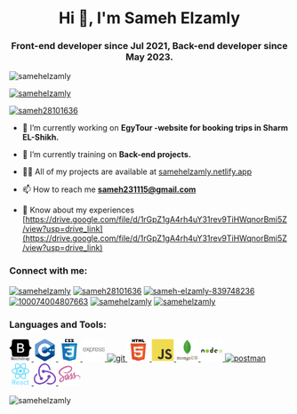 <h1 align="center">Hi 👋, I'm Sameh Elzamly</h1>
<h3 align="center">Front-end developer since Jul 2021, Back-end developer since May 2023.</h3>

<p align="left"> <img src="https://komarev.com/ghpvc/?username=samehelzamly&label=Profile%20views&color=0e75b6&style=flat" alt="samehelzamly" /> </p>

<p align="left"> <a href="https://github.com/ryo-ma/github-profile-trophy"><img src="https://github-profile-trophy.vercel.app/?username=samehelzamly" alt="samehelzamly" /></a> </p>

<p align="left"> <a href="https://twitter.com/sameh28101636" target="blank"><img src="https://img.shields.io/twitter/follow/sameh28101636?logo=twitter&style=for-the-badge" alt="sameh28101636" /></a> </p>

- 🔭 I’m currently working on **EgyTour -website for booking trips in Sharm EL-Shikh.**

- 🌱 I’m currently training on **Back-end projects.**

- 👨‍💻 All of my projects are available at [samehelzamly.netlify.app](samehelzamly.netlify.app)

- 📫 How to reach me **sameh231115@gmail.com**

- 📄 Know about my experiences [https://drive.google.com/file/d/1rGpZ1gA4rh4uY31rev9TiHWqnorBmi5Z/view?usp=drive_link](https://drive.google.com/file/d/1rGpZ1gA4rh4uY31rev9TiHWqnorBmi5Z/view?usp=drive_link)

<h3 align="left">Connect with me:</h3>
<p align="left">
<a href="https://codepen.io/samehelzamly" target="blank"><img align="center" src="https://raw.githubusercontent.com/rahuldkjain/github-profile-readme-generator/master/src/images/icons/Social/codepen.svg" alt="samehelzamly" height="30" width="40" /></a>
<a href="https://twitter.com/sameh28101636" target="blank"><img align="center" src="https://raw.githubusercontent.com/rahuldkjain/github-profile-readme-generator/master/src/images/icons/Social/twitter.svg" alt="sameh28101636" height="30" width="40" /></a>
<a href="https://linkedin.com/in/sameh-elzamly-839748236" target="blank"><img align="center" src="https://raw.githubusercontent.com/rahuldkjain/github-profile-readme-generator/master/src/images/icons/Social/linked-in-alt.svg" alt="sameh-elzamly-839748236" height="30" width="40" /></a>
<a href="https://fb.com/100074004807663" target="blank"><img align="center" src="https://raw.githubusercontent.com/rahuldkjain/github-profile-readme-generator/master/src/images/icons/Social/facebook.svg" alt="100074004807663" height="30" width="40" /></a>
<a href="https://instagram.com/samehelzamly" target="blank"><img align="center" src="https://raw.githubusercontent.com/rahuldkjain/github-profile-readme-generator/master/src/images/icons/Social/instagram.svg" alt="samehelzamly" height="30" width="40" /></a>
<a href="https://www.leetcode.com/samehelzamly" target="blank"><img align="center" src="https://raw.githubusercontent.com/rahuldkjain/github-profile-readme-generator/master/src/images/icons/Social/leet-code.svg" alt="samehelzamly" height="30" width="40" /></a>
</p>

<h3 align="left">Languages and Tools:</h3>
<p align="left"> <a href="https://getbootstrap.com" target="_blank" rel="noreferrer"> <img src="https://raw.githubusercontent.com/devicons/devicon/master/icons/bootstrap/bootstrap-plain-wordmark.svg" alt="bootstrap" width="40" height="40"/> </a> <a href="https://www.w3schools.com/cpp/" target="_blank" rel="noreferrer"> <img src="https://raw.githubusercontent.com/devicons/devicon/master/icons/cplusplus/cplusplus-original.svg" alt="cplusplus" width="40" height="40"/> </a> <a href="https://www.w3schools.com/css/" target="_blank" rel="noreferrer"> <img src="https://raw.githubusercontent.com/devicons/devicon/master/icons/css3/css3-original-wordmark.svg" alt="css3" width="40" height="40"/> </a> <a href="https://expressjs.com" target="_blank" rel="noreferrer"> <img src="https://raw.githubusercontent.com/devicons/devicon/master/icons/express/express-original-wordmark.svg" alt="express" width="40" height="40"/> </a> <a href="https://git-scm.com/" target="_blank" rel="noreferrer"> <img src="https://www.vectorlogo.zone/logos/git-scm/git-scm-icon.svg" alt="git" width="40" height="40"/> </a> <a href="https://www.w3.org/html/" target="_blank" rel="noreferrer"> <img src="https://raw.githubusercontent.com/devicons/devicon/master/icons/html5/html5-original-wordmark.svg" alt="html5" width="40" height="40"/> </a> <a href="https://developer.mozilla.org/en-US/docs/Web/JavaScript" target="_blank" rel="noreferrer"> <img src="https://raw.githubusercontent.com/devicons/devicon/master/icons/javascript/javascript-original.svg" alt="javascript" width="40" height="40"/> </a> <a href="https://www.mongodb.com/" target="_blank" rel="noreferrer"> <img src="https://raw.githubusercontent.com/devicons/devicon/master/icons/mongodb/mongodb-original-wordmark.svg" alt="mongodb" width="40" height="40"/> </a> <a href="https://nodejs.org" target="_blank" rel="noreferrer"> <img src="https://raw.githubusercontent.com/devicons/devicon/master/icons/nodejs/nodejs-original-wordmark.svg" alt="nodejs" width="40" height="40"/> </a> <a href="https://postman.com" target="_blank" rel="noreferrer"> <img src="https://www.vectorlogo.zone/logos/getpostman/getpostman-icon.svg" alt="postman" width="40" height="40"/> </a> <a href="https://reactjs.org/" target="_blank" rel="noreferrer"> <img src="https://raw.githubusercontent.com/devicons/devicon/master/icons/react/react-original-wordmark.svg" alt="react" width="40" height="40"/> </a> <a href="https://redux.js.org" target="_blank" rel="noreferrer"> <img src="https://raw.githubusercontent.com/devicons/devicon/master/icons/redux/redux-original.svg" alt="redux" width="40" height="40"/> </a> <a href="https://sass-lang.com" target="_blank" rel="noreferrer"> <img src="https://raw.githubusercontent.com/devicons/devicon/master/icons/sass/sass-original.svg" alt="sass" width="40" height="40"/> </a> </p>

<p><img align="center" src="https://github-readme-stats.vercel.app/api/top-langs?username=samehelzamly&show_icons=true&locale=en&layout=compact" alt="samehelzamly" /></p>
